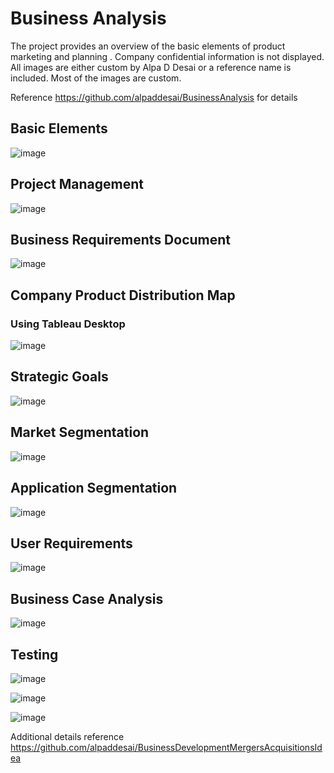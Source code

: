 #  Business Analysis

The project provides an overview of the basic elements of product marketing and planning . Company confidential information is not displayed. 
All images are either custom by Alpa D Desai or a reference name is included. Most of the images are custom. 

Reference https://github.com/alpaddesai/BusinessAnalysis for details

## Basic Elements
![image](Basic_elements.png)

## Project Management
![image](PMP.png)

## Business Requirements Document
![image](BusinessRequirementsDocument.png) 

## Company Product Distribution Map
### Using Tableau Desktop
![image](CompanyProductDistributionMap.png)

## Strategic Goals
![image](StrategicGoals.png)

## Market Segmentation
![image](MarketSegmentation.png)

## Application Segmentation
![image](ApplicationSegment.png)

## User Requirements
![image](UseCase.png)

## Business Case Analysis
![image](UseCaseAnalysis.png)

## Testing 
![image](WebApplication.png)

![image](USCopyrightCertificate.png)

![image](Ethics.jpg)

Additional details reference https://github.com/alpaddesai/BusinessDevelopmentMergersAcquisitionsIdea
